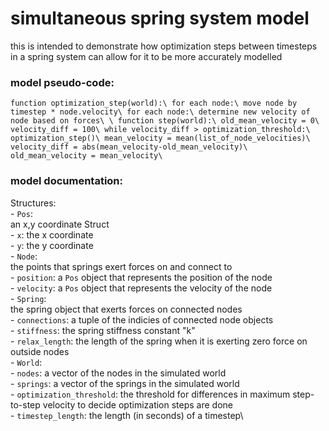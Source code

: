 # simultaneous spring system model

this is intended to demonstrate how optimization steps between timesteps in a spring system can allow for it to be more accurately modelled

### model pseudo-code:
`function optimization_step(world):\
    for each node:\
        move node by timestep * node.velocity\
    for each node:\
        determine new velocity of node based on forces\
\
function step(world):\
    old_mean_velocity = 0\
    velocity_diff = 100\
    while velocity_diff > optimization_threshold:\
        optimization_step()\
        mean_velocity = mean(list_of_node_velocities)\
        velocity_diff = abs(mean_velocity-old_mean_velocity)\
        old_mean_velocity = mean_velocity\`

### model documentation:
Structures:\
    - `Pos`:\
        an x,y coordinate Struct\
        - `x`: the x coordinate\
        - `y`: the y coordinate\
    - `Node`:\
        the points that springs exert forces on and connect to\
        - `position`: a `Pos` object that represents the position of the node\
        - `velocity`: a `Pos` object that represents the velocity of the node\
    - `Spring`:\
        the spring object that exerts forces on connected nodes\
        - `connections`: a tuple of the indicies of connected node objects\
        - `stiffness`: the spring stiffness constant "k"\
        - `relax_length`: the length of the spring when it is exerting zero force on outside nodes\
    - `World`:\
        - `nodes`: a vector of the nodes in the simulated world\
        - `springs`: a vector of the springs in the simulated world\
        - `optimization_threshold`: the threshold for differences in maximum step-to-step velocity to decide optimization steps are done\
        - `timestep_length`: the length (in seconds) of a timestep\
        
